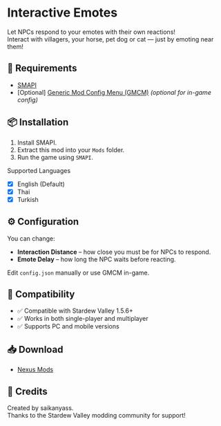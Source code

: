 # Interactive Emotes

Let NPCs respond to your emotes with their own reactions!  
Interact with villagers, your horse, pet dog or cat — just by emoting near them!


## 🧩 Requirements

- [SMAPI](https://smapi.io/)
- [Optional] [Generic Mod Config Menu (GMCM)](https://www.nexusmods.com/stardewvalley/mods/5098) *(optional for in-game config)*

## 📦 Installation

1. Install SMAPI.
2. Extract this mod into your `Mods` folder.
3. Run the game using `SMAPI`.

Supported Languages

* [x] English (Default)
* [x] Thai
* [x] Turkish

## ⚙️ Configuration

You can change:
- **Interaction Distance** – how close you must be for NPCs to respond.
- **Emote Delay** – how long the NPC waits before reacting.

Edit `config.json` manually or use GMCM in-game.

## 💬 Compatibility

- ✅ Compatible with Stardew Valley 1.5.6+
- ✅ Works in both single-player and multiplayer
- ✅ Supports PC and mobile versions


## 📥 Download

- [Nexus Mods](https://www.nexusmods.com/stardewvalley/mods/XXXX)

## 📣 Credits

Created by saikanyass.  
Thanks to the Stardew Valley modding community for support!
